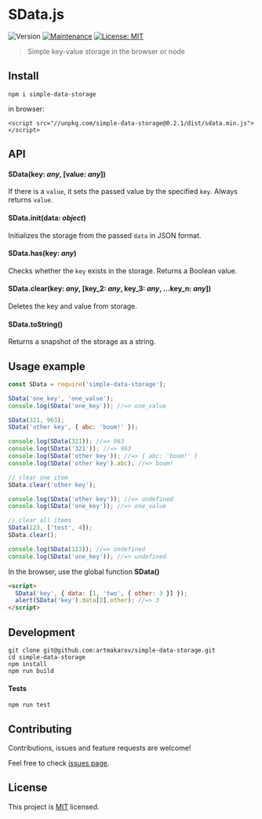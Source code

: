 # SData.js
![Version](https://img.shields.io/badge/version-0.2.1-blue.svg?cacheSeconds=2592000)
[![Maintenance](https://img.shields.io/badge/Maintained%3F-yes-green.svg)](https://github.com/artmakarov/simple-data-storage/graphs/commit-activity)
[![License: MIT](https://img.shields.io/github/license/artmakarov/simple-data-storage)](https://github.com/artmakarov/simple-data-storage/blob/master/LICENSE)

> Simple key-value storage in the browser or node


## Install

```shell script
npm i simple-data-storage
```

in browser:

```
<script src="//unpkg.com/simple-data-storage@0.2.1/dist/sdata.min.js"></script>
```


## API

#### SData(key: _any_, [value: _any_])

If there is a `value`, it sets the passed value by the specified `key`. Always returns `value`.

#### SData.init(data: _object_)

Initializes the storage from the passed `data` in JSON format.

#### SData.has(key: _any_)

Checks whether the `key` exists in the storage.
Returns a Boolean value.

#### SData.clear(key: _any_, [key_2: _any_, key_3: _any_, ...key_n: _any_])

Deletes the key and value from storage.

#### SData.toString()

Returns a snapshot of the storage as a string.


## Usage example

```js
const SData = require('simple-data-storage');

SData('one_key', 'one_value');
console.log(SData('one_key')); //=> one_value

SData(321, 963);
SData('other key', { abc: 'boom!' });

console.log(SData(321)); //=> 963
console.log(SData('321')); //=> 963
console.log(SData('other key')); //=> { abc: 'boom!' }
console.log(SData('other key').abc); //=> boom!

// clear one item
SData.clear('other key');

console.log(SData('other key')); //=> undefined
console.log(SData('one_key')); //=> one_value

// clear all items
SData(123, ['test', 4]);
SData.clear();

console.log(SData(123)); //=> undefined
console.log(SData('one_key')); //=> undefined
```

In the browser, use the global function **SData()**

```html
<script>
  SData('key', { data: [1, 'two', { other: 3 }] });
  alert(SData('key').data[2].other); //=> 3
</script>
```

## Development

```shell script
git clone git@github.com:artmakarov/simple-data-storage.git
cd simple-data-storage
npm install
npm run build
```

#### Tests

```shell script
npm run test
```


## Contributing

Contributions, issues and feature requests are welcome!

Feel free to check [issues page](https://github.com/artmakarov/simple-data-storage/issues).


## License

This project is [MIT](https://github.com/artmakarov/simple-data-storage/blob/master/LICENSE) licensed.

